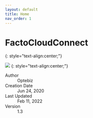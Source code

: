 ```yaml
---
layout: default
title: Home
nav_order: 1
---
```

# **FactoCloudConnect**
{: style="text-align:center;"}

![](../../assets/images/optebiz-logo.png)
{: style="text-align:center;"}
<dl>
  <dt>Author</dt>
  <dd>Optebiz</dd>
  <dt>Creation Date</dt>
  <dd>Jun 24, 2020</dd>
  <dt>Last Updated</dt>
  <dd>Feb 11, 2022</dd>
  <dt>Version</dt>
  <dd>1.3</dd>
</dl>

